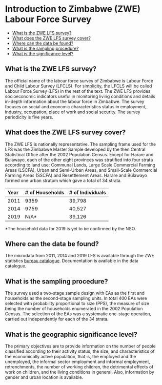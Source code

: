# Introduction to Zimbabwe (ZWE) Labour Force Survey

- [What is the ZWE LFS survey?](#what-is-the-zwe-lfs-survey)
- [What does the ZWE LFS survey cover?](#what-does-the-zwe-lfs-survey-cover)
- [Where can the data be found?](#where-can-the-data-be-found)
- [What is the sampling procedure?](#what-is-the-sampling-procedure)
- [What is the significance level?](#what-is-the-geographic-significance-level)

## What is the ZWE LFS survey?

The official name of the labour force survey of Zimbabwe is Labour Force and Child Labour Survey (LFCLS). For simplicity, the LFCLS will be called Labour Force Survey (LFS) in the rest of the text. The ZWE LFS provides socioeconomic indicators useful in monitoring living conditions and details in-depth information about the labour force in Zimbabwe. The survey focuses on social and economic characteristics status in employment, industry, occupation, place of work and social security. The survey periodicity is five years.

## What does the ZWE LFS survey cover?

The ZWE LFS is nationally representative. The sampling frame used for the LFS was the Zimbabwe Master Sample developed by the then Central Statistical Office after the 2002 Population Census. Except for Harare and Bulawayo, each of the other eight provinces was stratified into four strata according to land use: Communal Lands, Large Scale Commercial Farming Areas (LSCFA), Urban and Semi-Urban Areas, and Small-Scale Commercial Farming Areas (SSCFA) and Resettlement Areas.  Harare and Bulawayo formed one urban stratum which gave a total of 34 strata.

| Year	| # of Households	| # of Individuals|
| :-------	| :--------		| :--------	|
| 2011	| 9359	| 39,798 |
| 2014	| 9759	| 40,527 |
| 2019	| N/A*	| 39,126 |

*The household data for 2019 is yet to be confirmed by the NSO.

## Where can the data be found?

The microdata from 2011, 2014 and 2019 LFS is available through the ZWE statistics [bureau catalogue](https://nada.zimstat.co.zw/index.php/catalog). Documentation is available in the data catalogue. 

## What is the sampling procedure?
The survey used a two-stage sample design with EAs as the first and households as the second-stage sampling units. In total 400 EAs were selected with probability proportional to size (PPS), the measure of size being the number of households enumerated in the 2002 Population Census. The selection of the EAs was a systematic one-stage operation, carried out independently for each of the 34 strata.

## What is the geographic significance level?
The primary objectives are to provide information on the number of people classified according to their activity status, the size, and characteristics of the economically active population, that is, the employed and the unemployed, the informal sector employment and informal employment, retrenchments, the number of working children, the detrimental effects of work on children, and the living conditions in general. Also, information by gender and urban location is available.
